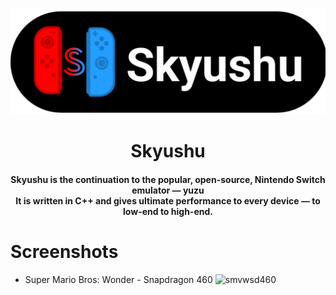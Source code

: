 <p align="center">
	<img src="skyushu.png" width="" height="" alt="Skyushu" />  
</p>

<h1 align="center"><b>Skyushu</b>
<br>
<h4 align="center"><b>Skyushu</b> is the continuation to the popular, open-source, Nintendo Switch emulator — yuzu
<br>
It is written in C++ and gives ultimate performance to every device — to low-end to high-end.
</h4>

# Screenshots
- Super Mario Bros: Wonder - Snapdragon 460
![smvwsd460](https://github.com/user-attachments/assets/69b7eed8-35a2-4981-bd9a-7c22c6b0221b)
